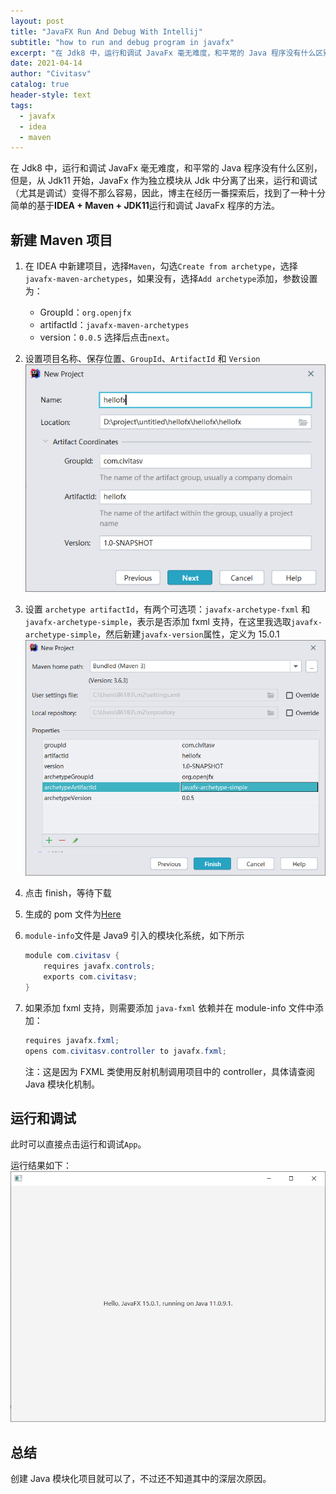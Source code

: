 ```yaml
---
layout: post
title: "JavaFX Run And Debug With Intellij"
subtitle: "how to run and debug program in javafx"
excerpt: "在 Jdk8 中，运行和调试 JavaFx 毫无难度，和平常的 Java 程序没有什么区别，但是，从 Jdk11 开始，JavaFx 作为独立模块从 Jdk 中分离了出来，运行和调试（尤其是调试）变得不那么容易，因此，博主在经历一番探索后，找到了一种十分简单的基于 IDEA + Maven + JDK11 运行和调试 JavaFx 程序的方法"
date: 2021-04-14
author: "Civitasv"
catalog: true
header-style: text
tags:
  - javafx
  - idea
  - maven
---
```


在 Jdk8 中，运行和调试 JavaFx 毫无难度，和平常的 Java 程序没有什么区别，但是，从 Jdk11 开始，JavaFx 作为独立模块从 Jdk 中分离了出来，运行和调试（尤其是调试）变得不那么容易，因此，博主在经历一番探索后，找到了一种十分简单的基于**IDEA + Maven + JDK11**运行和调试 JavaFx 程序的方法。

## 新建 Maven 项目

1. 在 IDEA 中新建项目，选择`Maven`，勾选`Create from archetype`，选择`javafx-maven-archetypes`，如果没有，选择`Add archetype`添加，参数设置为：

   - GroupId：`org.openjfx`
   - artifactId：`javafx-maven-archetypes`
   - version：`0.0.5`
     选择后点击`next`。

2. 设置项目名称、保存位置、`GroupId`、`ArtifactId` 和 `Version`
   ![新建项目](/img/in-post/javafx/javafx_新建项目.png)

3. 设置 `archetype artifactId`，有两个可选项：`javafx-archetype-fxml` 和 `javafx-archetype-simple`，表示是否添加 fxml 支持，在这里我选取`javafx-archetype-simple`，然后新建`javafx-version`属性，定义为 15.0.1
   ![新建项目](/img/in-post/javafx/javafx_maven_set.png)

4. 点击 finish，等待下载

5. 生成的 pom 文件为[Here](https://github.com/Civitasv/hellofx/blob/master/pom.xml)

6. `module-info`文件是 Java9 引入的模块化系统，如下所示

   ```java
   module com.civitasv {
       requires javafx.controls;
       exports com.civitasv;
   }
   ```

7. 如果添加 fxml 支持，则需要添加 `java-fxml` 依赖并在 module-info 文件中添加：

   ```java
   requires javafx.fxml;
   opens com.civitasv.controller to javafx.fxml;
   ```

   注：这是因为 FXML 类使用反射机制调用项目中的 controller，具体请查阅 Java 模块化机制。

## 运行和调试

此时可以直接点击运行和调试`App`。

运行结果如下：
![运行结果](/img/in-post/javafx/javafx_run.png)

## 总结

创建 Java 模块化项目就可以了，不过还不知道其中的深层次原因。
